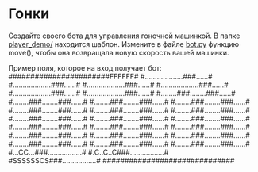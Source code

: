 # Гонки

Создайте своего бота для управления гоночной машинкой.
В папке [player_demo/](player_demo/) находится шаблон. 
Измените в файле [bot.py](player_demo/bot.py) функцию move(), 
чтобы она возвращала новую скорость вашей машинки.

Пример поля, которое на вход получает бот:
    #######################FFFFFF#
    #...................###......#
    #...................###......#
    #...................###......#
    #...................###......#
    #...................###......#
    #...................###......#
    #........###........###......#
    #........###........###......#
    #........###........###......#
    #........###........###......#
    #........###........###......#
    #........###........###......#
    #........###........###......#
    #........###........###......#
    #........###........###......#
    #........###........###......#
    #........###........###......#
    #........###........###......#
    #........###........###......#
    #........###........###......#
    #........###........###......#
    #........###........###......#
    #........###........###......#
    #........###........###......#
    #........###........###......#
    #...CC...###.................#
    #.C..C..C###.................#
    #SSSSSSCS###.................#
    ##############################